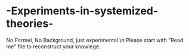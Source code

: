 # -Experiments-in-systemized-theories-
No Formel, No Background, just experimental.\n
Please start with "Read me" file to reconstruct your knowlege.
